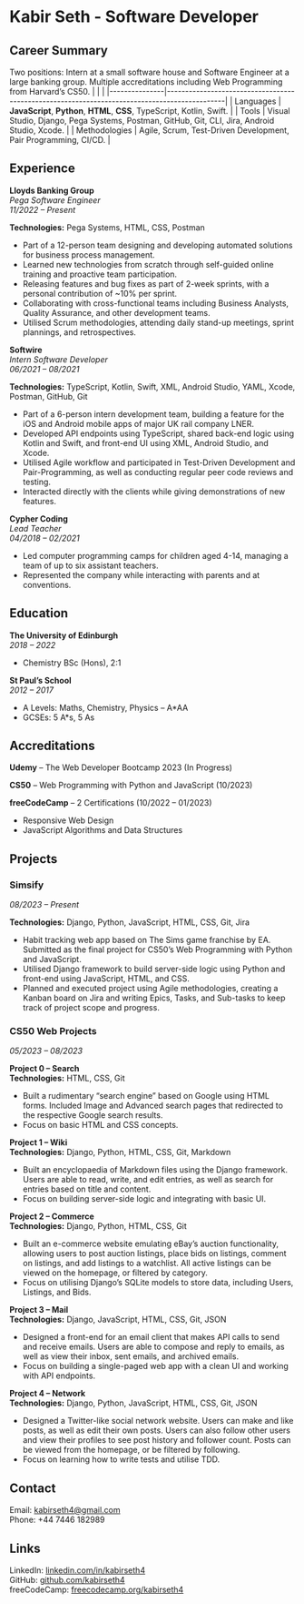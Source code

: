 # Kabir Seth - Software Developer

## Career Summary
Two positions: Intern at a small software house and Software Engineer at a large banking group. Multiple accreditations including Web Programming from Harvard’s CS50.
|               |                                                                                              |
|---------------|----------------------------------------------------------------------------------------------|
| Languages     | **JavaScript**, **Python**, **HTML**, **CSS**, TypeScript, Kotlin, Swift.                    |
| Tools         | Visual Studio, Django, Pega Systems, Postman, GitHub, Git, CLI, Jira, Android Studio, Xcode. |
| Methodologies | Agile, Scrum, Test-Driven Development, Pair Programming, CI/CD.                              |

## Experience

**Lloyds Banking Group**  
*Pega Software Engineer*  
*11/2022 – Present*  

**Technologies:** Pega Systems, HTML, CSS, Postman

- Part of a 12-person team designing and developing automated solutions for business process management.
- Learned new technologies from scratch through self-guided online training and proactive team participation.
- Releasing features and bug fixes as part of 2-week sprints, with a personal contribution of ~10% per sprint.
- Collaborating with cross-functional teams including Business Analysts, Quality Assurance, and other development teams.
- Utilised Scrum methodologies, attending daily stand-up meetings, sprint plannings, and retrospectives.

**Softwire**  
*Intern Software Developer*  
*06/2021 – 08/2021*  

**Technologies:** TypeScript, Kotlin, Swift, XML, Android Studio, YAML, Xcode, Postman, GitHub, Git

- Part of a 6-person intern development team, building a feature for the iOS and Android mobile apps of major UK rail company LNER.
- Developed API endpoints using TypeScript, shared back-end logic using Kotlin and Swift, and front-end UI using XML, Android Studio, and Xcode.
- Utilised Agile workflow and participated in Test-Driven Development and Pair-Programming, as well as conducting regular peer code reviews and testing.
- Interacted directly with the clients while giving demonstrations of new features.

**Cypher Coding**  
*Lead Teacher*  
*04/2018 – 02/2021*  

- Led computer programming camps for children aged 4-14, managing a team of up to six assistant teachers.
- Represented the company while interacting with parents and at conventions.

## Education

**The University of Edinburgh**  
*2018 – 2022*  

- Chemistry BSc (Hons), 2:1 

**St Paul’s School**  
*2012 – 2017*  

- A Levels: Maths, Chemistry, Physics – A*AA
- GCSEs: 5 A*s, 5 As

## Accreditations

**Udemy** – The Web Developer Bootcamp 2023 (In Progress)  

**CS50** – Web Programming with Python and JavaScript (10/2023)  

**freeCodeCamp** – 2 Certifications (10/2022 – 01/2023)
  - Responsive Web Design
  - JavaScript Algorithms and Data Structures

## Projects

### Simsify
*08/2023 – Present*  

**Technologies:** Django, Python, JavaScript, HTML, CSS, Git, Jira

- Habit tracking web app based on The Sims game franchise by EA. Submitted as the final project for CS50’s Web Programming with Python and JavaScript.
- Utilised Django framework to build server-side logic using Python and front-end using JavaScript, HTML, and CSS.
- Planned and executed project using Agile methodologies, creating a Kanban board on Jira and writing Epics, Tasks, and Sub-tasks to keep track of project scope and progress.

### CS50 Web Projects
*05/2023 – 08/2023*  

**Project 0 – Search**  
**Technologies:** HTML, CSS, Git

- Built a rudimentary “search engine” based on Google using HTML forms. Included Image and Advanced search pages that redirected to the respective Google search results.
- Focus on basic HTML and CSS concepts.

**Project 1 – Wiki**  
**Technologies:** Django, Python, HTML, CSS, Git, Markdown

- Built an encyclopaedia of Markdown files using the Django framework. Users are able to read, write, and edit entries, as well as search for entries based on title and content.
- Focus on building server-side logic and integrating with basic UI.

**Project 2 – Commerce**  
**Technologies:** Django, Python, HTML, CSS, Git

- Built an e-commerce website emulating eBay’s auction functionality, allowing users to post auction listings, place bids on listings, comment on listings, and add listings to a watchlist. All active listings can be viewed on the homepage, or filtered by category.
- Focus on utilising Django’s SQLite models to store data, including Users, Listings, and Bids.

**Project 3 – Mail**  
**Technologies:** Django, JavaScript, HTML, CSS, Git, JSON

- Designed a front-end for an email client that makes API calls to send and receive emails. Users are able to compose and reply to emails, as well as view their inbox, sent emails, and archived emails.
- Focus on building a single-paged web app with a clean UI and working with API endpoints.

**Project 4 – Network**  
**Technologies:** Django, Python, JavaScript, HTML, CSS, Git, JSON

- Designed a Twitter-like social network website. Users can make and like posts, as well as edit their own posts. Users can also follow other users and view their profiles to see post history and follower count. Posts can be viewed from the homepage, or be filtered by following.
- Focus on learning how to write tests and utilise TDD.

## Contact
Email: kabirseth4@gmail.com  
Phone: +44 7446 182989  

## Links
LinkedIn: [linkedin.com/in/kabirseth4](https://www.linkedin.com/in/kabirseth4)  
GitHub: [github.com/kabirseth4](https://github.com/kabirseth4)  
freeCodeCamp: [freecodecamp.org/kabirseth4](https://www.freecodecamp.org/kabirseth4)
